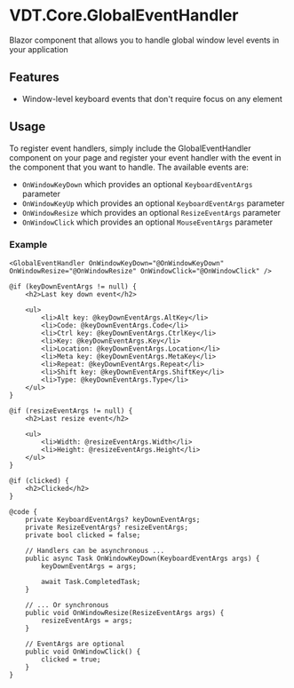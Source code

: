 ﻿# VDT.Core.GlobalEventHandler

Blazor component that allows you to handle global window level events in your application

## Features

- Window-level keyboard events that don't require focus on any element

## Usage

To register event handlers, simply include the GlobalEventHandler component on your page and register your event handler with the event in the component
that you want to handle. The available events are:

- `OnWindowKeyDown` which provides an optional `KeyboardEventArgs` parameter
- `OnWindowKeyUp` which provides an optional `KeyboardEventArgs` parameter
- `OnWindowResize` which provides an optional `ResizeEventArgs` parameter
- `OnWindowClick` which provides an optional `MouseEventArgs` parameter

### Example

```
<GlobalEventHandler OnWindowKeyDown="@OnWindowKeyDown" OnWindowResize="@OnWindowResize" OnWindowClick="@OnWindowClick" />

@if (keyDownEventArgs != null) {
    <h2>Last key down event</h2>

    <ul>
        <li>Alt key: @keyDownEventArgs.AltKey</li>
        <li>Code: @keyDownEventArgs.Code</li>
        <li>Ctrl key: @keyDownEventArgs.CtrlKey</li>
        <li>Key: @keyDownEventArgs.Key</li>
        <li>Location: @keyDownEventArgs.Location</li>
        <li>Meta key: @keyDownEventArgs.MetaKey</li>
        <li>Repeat: @keyDownEventArgs.Repeat</li>
        <li>Shift key: @keyDownEventArgs.ShiftKey</li>
        <li>Type: @keyDownEventArgs.Type</li>
    </ul>
}

@if (resizeEventArgs != null) {
    <h2>Last resize event</h2>

    <ul>
        <li>Width: @resizeEventArgs.Width</li>
        <li>Height: @resizeEventArgs.Height</li>
    </ul>
}

@if (clicked) {
    <h2>Clicked</h2>
}

@code {
    private KeyboardEventArgs? keyDownEventArgs;
    private ResizeEventArgs? resizeEventArgs;
    private bool clicked = false;
    
    // Handlers can be asynchronous ...
    public async Task OnWindowKeyDown(KeyboardEventArgs args) {
        keyDownEventArgs = args;

        await Task.CompletedTask;
    }    

    // ... Or synchronous
    public void OnWindowResize(ResizeEventArgs args) {
        resizeEventArgs = args;
    }

    // EventArgs are optional
    public void OnWindowClick() {
        clicked = true;
    }
}
```
